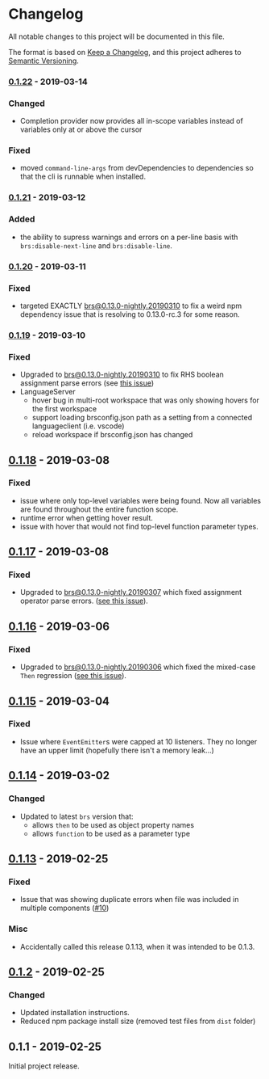 # Changelog
All notable changes to this project will be documented in this file.

The format is based on [Keep a Changelog](https://keepachangelog.com/en/1.0.0/),
and this project adheres to [Semantic Versioning](https://semver.org/spec/v2.0.0.html).



### [0.1.22] - 2019-03-14
### Changed
 - Completion provider now provides all in-scope variables instead of variables only at or above the cursor
### Fixed
 - moved `command-line-args` from devDependencies to dependencies so that the cli is runnable when installed.



### [0.1.21] - 2019-03-12
### Added
 - the ability to supress warnings and errors on a per-line basis with `brs:disable-next-line` and `brs:disable-line`. 



### [0.1.20] - 2019-03-11
### Fixed
 - targeted EXACTLY brs@0.13.0-nightly.20190310 to fix a weird npm dependency issue that is resolving to 0.13.0-rc.3 for some reason.



### [0.1.19] - 2019-03-10
### Fixed
 - Upgraded to brs@0.13.0-nightly.20190310 to fix RHS boolean assignment parse errors (see [this issue](https://github.com/sjbarag/brs/issues/156))
 - LanguageServer
   - hover bug in multi-root workspace that was only showing hovers for the first workspace
   - support loading brsconfig.json path as a setting from a connected languageclient (i.e. vscode)
   - reload workspace if brsconfig.json has changed



## [0.1.18] - 2019-03-08
### Fixed
 - issue where only top-level variables were being found. Now all variables are found throughout the entire function scope.  
 - runtime error when getting hover result.
 - issue with hover that would not find top-level function parameter types.


## [0.1.17] - 2019-03-08
### Fixed
 - Upgraded to brs@0.13.0-nightly.20190307 which fixed assignment operator parse errors. ([see this issue](https://github.com/sjbarag/brs/issues/173)).



## [0.1.16] - 2019-03-06
### Fixed
 - Upgraded to brs@0.13.0-nightly.20190306 which fixed the mixed-case `Then` regression ([see this issue](https://github.com/sjbarag/brs/issues/187)).



## [0.1.15] - 2019-03-04
### Fixed
 - Issue where `EventEmitter`s were capped at 10 listeners. They no longer have an upper limit (hopefully there isn't a memory leak...)



## [0.1.14] - 2019-03-02
### Changed
 - Updated to latest `brs` version that:
    - allows `then` to be used as object property names
    - allows `function` to be used as a parameter type



## [0.1.13] - 2019-02-25
### Fixed
 - Issue that was showing duplicate errors when file was included in multiple components ([#10](https://github.com/TwitchBronBron/brightscript-language/issues/10))

### Misc
 - Accidentally called this release 0.1.13, when it was intended to be 0.1.3. 



## [0.1.2] - 2019-02-25
### Changed
 - Updated installation instructions. 
 - Reduced npm package install size (removed test files from `dist` folder)



## 0.1.1 - 2019-02-25
Initial project release. 



[0.1.22]: https://github.com/TwitchBronBron/brightscript-language/compare/v0.1.21...v0.1.22
[0.1.21]: https://github.com/TwitchBronBron/brightscript-language/compare/v0.1.20...v0.1.21
[0.1.20]: https://github.com/TwitchBronBron/brightscript-language/compare/v0.1.19...v0.1.20
[0.1.19]: https://github.com/TwitchBronBron/brightscript-language/compare/v0.1.18...v0.1.19
[0.1.18]: https://github.com/TwitchBronBron/brightscript-language/compare/v0.1.17...v0.1.18
[0.1.17]: https://github.com/TwitchBronBron/brightscript-language/compare/v0.1.16...v0.1.17
[0.1.16]: https://github.com/TwitchBronBron/brightscript-language/compare/v0.1.15...v0.1.16
[0.1.15]: https://github.com/TwitchBronBron/brightscript-language/compare/v0.1.14...v0.1.15
[0.1.14]: https://github.com/TwitchBronBron/brightscript-language/compare/v0.1.13...v0.1.14
[0.1.13]: https://github.com/TwitchBronBron/brightscript-language/compare/v0.1.2...v0.1.13
[0.1.2]: https://github.com/TwitchBronBron/brightscript-language/compare/v0.1.1...v0.1.2